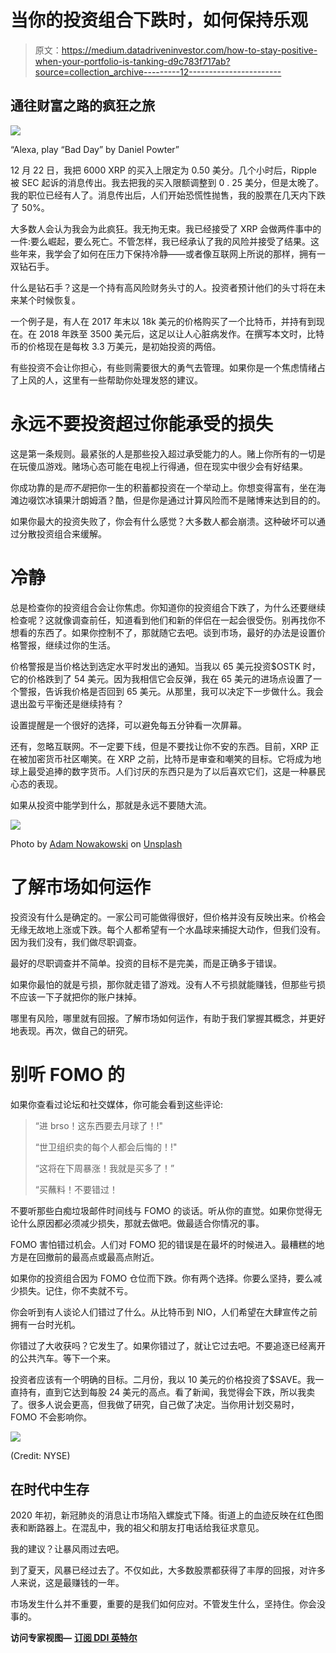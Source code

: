 # 当你的投资组合下跌时，如何保持乐观

> 原文：<https://medium.datadriveninvestor.com/how-to-stay-positive-when-your-portfolio-is-tanking-d9c783f717ab?source=collection_archive---------12----------------------->

## 通往财富之路的疯狂之旅

![](img/eedd4b2234a86f018d1f6aa86caa170b.png)

“Alexa, play “Bad Day” by Daniel Powter”

12 月 22 日，我把 6000 XRP 的买入上限定为 0.50 美分。几个小时后，Ripple 被 SEC 起诉的消息传出。我去把我的买入限额调整到 0 . 25 美分，但是太晚了。我的职位已经有人了。消息传出后，人们开始恐慌性抛售，我的股票在几天内下跌了 50%。

大多数人会认为我会为此疯狂。我无拘无束。我已经接受了 XRP 会做两件事中的一件:要么崛起，要么死亡。不管怎样，我已经承认了我的风险并接受了结果。这些年来，我学会了如何在压力下保持冷静——或者像互联网上所说的那样，拥有一双钻石手。

什么是钻石手？这是一个持有高风险财务头寸的人。投资者预计他们的头寸将在未来某个时候恢复。

一个例子是，有人在 2017 年末以 18k 美元的价格购买了一个比特币，并持有到现在。在 2018 年跌至 3500 美元后，这足以让人心脏病发作。在撰写本文时，比特币的价格现在是每枚 3.3 万美元，是初始投资的两倍。

有些投资不会让你担心，有些则需要很大的勇气去管理。如果你是一个焦虑情绪占了上风的人，这里有一些帮助你处理发怒的建议。

# 永远不要投资超过你能承受的损失

这是第一条规则。最紧张的人是那些投入超过承受能力的人。赌上你所有的一切是在玩傻瓜游戏。赌场心态可能在电视上行得通，但在现实中很少会有好结果。

你成功靠的是*而不是*把你一生的积蓄都投资在一个举动上。你想变得富有，坐在海滩边啜饮冰镇果汁朗姆酒？酷，但是你是通过计算风险而不是赌博来达到目的的。

如果你最大的投资失败了，你会有什么感觉？大多数人都会崩溃。这种破坏可以通过分散投资组合来缓解。

# 冷静

总是检查你的投资组合会让你焦虑。你知道你的投资组合下跌了，为什么还要继续检查呢？这就像调查前任，知道看到他们和新的伴侣在一起会很受伤。别再找你不想看的东西了。如果你控制不了，那就随它去吧。谈到市场，最好的办法是设置价格警报，继续过你的生活。

价格警报是当价格达到选定水平时发出的通知。当我以 65 美元投资$OSTK 时，它的价格跌到了 54 美元。因为我相信它会反弹，我在 65 美元的进场点设置了一个警报，告诉我价格是否回到 65 美元。从那里，我可以决定下一步做什么。我会退出盈亏平衡还是继续持有？

设置提醒是一个很好的选择，可以避免每五分钟看一次屏幕。

还有，忽略互联网。不一定要下线，但是不要找让你不安的东西。目前，XRP 正在被加密货币社区嘲笑。在 XRP 之前，比特币是审查和嘲笑的目标。它将成为地球上最受追捧的数字货币。人们讨厌的东西只是为了以后喜欢它们，这是一种暴民心态的表现。

如果从投资中能学到什么，那就是永远不要随大流。

![](img/92de7e2c3268e085d676d959cb538341.png)

Photo by [Adam Nowakowski](https://unsplash.com/@adamaszczos?utm_source=medium&utm_medium=referral) on [Unsplash](https://unsplash.com?utm_source=medium&utm_medium=referral)

# 了解市场如何运作

投资没有什么是确定的。一家公司可能做得很好，但价格并没有反映出来。价格会无缘无故地上涨或下跌。每个人都希望有一个水晶球来捕捉大动作，但我们没有。因为我们没有，我们做尽职调查。

最好的尽职调查并不简单。投资的目标不是完美，而是正确多于错误。

如果你最怕的就是亏损，那你就走错了游戏。没有人不亏损就能赚钱，但那些亏损不应该一下子就把你的账户抹掉。

哪里有风险，哪里就有回报。了解市场如何运作，有助于我们掌握其概念，并更好地表现。再次，做自己的研究。

# 别听 FOMO 的

如果你查看过论坛和社交媒体，你可能会看到这些评论:

> “进 brso！这东西要去月球了！!"
> 
> “世卫组织卖的每个人都会后悔的！!"
> 
> “这将在下周暴涨！我就是买多了！”
> 
> “买蘸料！不要错过！

不要听那些白痴垃圾邮件时间线与 FOMO 的谈话。听从你的直觉。如果你觉得无论什么原因都必须减少损失，那就去做吧。做最适合你情况的事。

FOMO 害怕错过机会。人们对 FOMO 犯的错误是在最坏的时候进入。最糟糕的地方是在回撤前的最高点或最高点附近。

如果你的投资组合因为 FOMO 仓位而下跌。你有两个选择。你要么坚持，要么减少损失。记住，你不卖就不亏。

你会听到有人谈论人们错过了什么。从比特币到 NIO，人们希望在大肆宣传之前拥有一台时光机。

你错过了大收获吗？它发生了。如果你错过了，就让它过去吧。不要追逐已经离开的公共汽车。等下一个来。

投资者应该有一个明确的目标。二月份，我以 10 美元的价格投资了$SAVE。我一直持有，直到它达到每股 24 美元的高点。看了新闻，我觉得会下跌，所以我卖了。很多人说会更高，但我做了研究，自己做了决定。当你用计划交易时，FOMO 不会影响你。

![](img/7f098c86067082f0fb4f8120296847a7.png)

(Credit: NYSE)

## 在时代中生存

2020 年初，新冠肺炎的消息让市场陷入螺旋式下降。街道上的血迹反映在红色图表和断路器上。在混乱中，我的祖父和朋友打电话给我征求意见。

我的建议？让暴风雨过去吧。

到了夏天，风暴已经过去了。不仅如此，大多数股票都获得了丰厚的回报，对许多人来说，这是最赚钱的一年。

市场发生什么并不重要，重要的是我们如何应对。不管发生什么，坚持住。你会没事的。

**访问专家视图—** [**订阅 DDI 英特尔**](https://datadriveninvestor.com/ddi-intel)